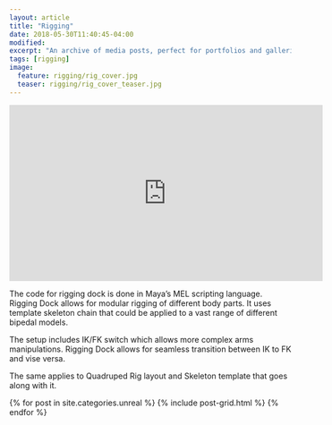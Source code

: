 ```yaml
---
layout: article
title: "Rigging"
date: 2018-05-30T11:40:45-04:00
modified:
excerpt: "An archive of media posts, perfect for portfolios and galleries."
tags: [rigging]
image:
  feature: rigging/rig_cover.jpg
  teaser: rigging/rig_cover_teaser.jpg
---
```


<iframe width="560" height="315" src="https://www.youtube.com/embed/2evuV3w3sJc" frameborder="0" allow="accelerometer; autoplay; encrypted-media; gyroscope; picture-in-picture" allowfullscreen></iframe>

The code for rigging dock is done in Maya’s MEL scripting language. Rigging Dock allows for modular rigging of different body parts. It uses template skeleton chain that could be applied to a vast range of different bipedal models.

The setup includes IK/FK switch which allows more complex arms manipulations. Rigging Dock allows for seamless transition between IK to FK and vise versa. 

The same applies to Quadruped Rig layout and Skeleton template that goes along with it. 

<div class="tiles">
{% for post in site.categories.unreal %}
  {% include post-grid.html %}
{% endfor %}
</div><!-- /.tiles -->

